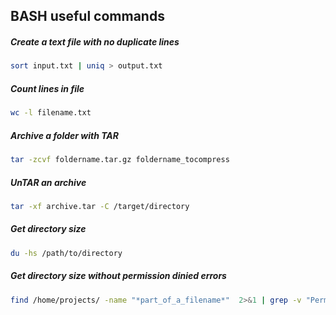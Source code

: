 ## BASH useful commands

##### Create a text file with no duplicate lines
```bash
sort input.txt | uniq > output.txt
```

##### Count lines in file
```bash
wc -l filename.txt
```

##### Archive a folder with TAR
```bash
tar -zcvf foldername.tar.gz foldername_tocompress
```

##### UnTAR an archive
```bash
tar -xf archive.tar -C /target/directory
```

##### Get directory size
```bash
du -hs /path/to/directory
```

##### Get directory size without permission dinied errors
```bash
find /home/projects/ -name "*part_of_a_filename*"  2>&1 | grep -v "Permission denied"
```

